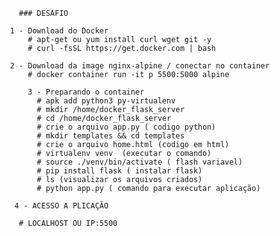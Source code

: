        ### DESAFIO

     1 - Download do Docker
         # apt-get ou yum install curl wget git -y
         # curl -fsSL https://get.docker.com | bash
         
     2 - Download da image nginx-alpine / conectar no container
         # docker container run -it p 5500:5000 alpine
         
         3 - Preparando o container
           # apk add python3 py-virtualenv
           # mkdir /home/docker_flask_server
           # cd /home/docker_flask_server
           # crie o arquivo app.py ( codigo python)
           # mkdir templates && cd templates 
           # crie o arquivo home.html (codigo em html)
           # virtualenv venv  (executar o comando)
           # source ./venv/bin/activate ( flash variavel)
           # pip install flask ( instalar flask)
           # ls (visualizar os arquivos criados)
           # python app.py ( comando para executar aplicação)
   
      4 - ACESSO A PLICAÇÃO
   
       # LOCALHOST OU IP:5500



